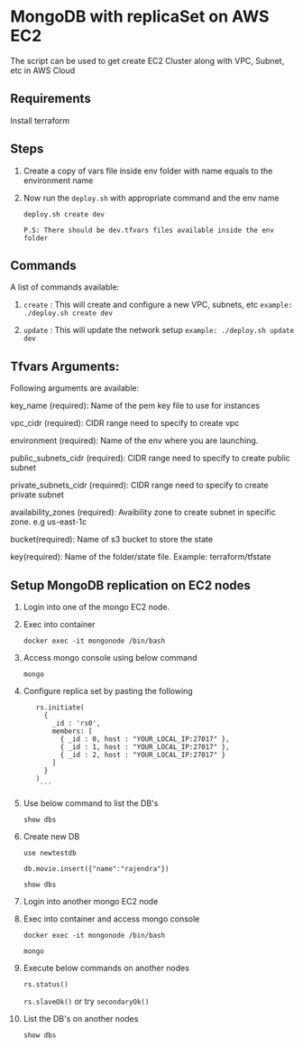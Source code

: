 # MongoDB with replicaSet on AWS EC2
The script can be used to get create EC2 Cluster along with VPC, Subnet, etc in AWS Cloud

## Requirements
Install terraform

## Steps

1. Create a copy of vars file inside env folder with name equals to the environment name

2. Now run the `deploy.sh` with appropriate command and the env name
    
    `deploy.sh create dev`
    
    `P.S: There should be dev.tfvars files available inside the env folder`

## Commands
A list of commands available:

1. `create` : This will create and configure a new VPC, subnets, etc
`example: ./deploy.sh create dev`

2. `update` : This will update the network setup
`example: ./deploy.sh update dev`

## Tfvars Arguments:
Following arguments are available:

key_name (required): Name of the pem key file to use for instances

vpc_cidr (required): CIDR range need to specify to create vpc

environment (required): Name of the env where you are launching.

public_subnets_cidr (required): CIDR range need to specify to create public subnet

private_subnets_cidr (required): CIDR range need to specify to create private subnet

availability_zones (required): Avaibility zone to create subnet in specific zone. e.g us-east-1c

bucket(required): Name of s3 bucket to store the state

key(required): Name of the folder/state file. Example: terraform/tfstate

## Setup MongoDB replication on EC2 nodes

1.  Login into one of the mongo EC2 node.

2.  Exec into container
   
    `docker exec -it mongonode /bin/bash`

3.  Access mongo console using below command
   
    `mongo`

4.  Configure replica set by pasting the following
   
    ```
       rs.initiate(
         {
           _id : 'rs0',
           members: [
             { _id : 0, host : "YOUR_LOCAL_IP:27017" },
             { _id : 1, host : "YOUR_LOCAL_IP:27017" },
             { _id : 2, host : "YOUR_LOCAL_IP:27017" }
           ]
         }
       )
        ```

5.  Use below command to list the DB's
   
    `show dbs`

6.  Create new DB
     
    `use newtestdb`
    
    `db.movie.insert({"name":"rajendra"})`
     
    `show dbs`

7.  Login into another mongo EC2 node
   
8.  Exec into container and access mongo console
     
    `docker exec -it mongonode /bin/bash`
     
    `mongo`

9.  Execute below commands on another nodes
     
    `rs.status()`
     
    `rs.slaveOk()` or try `secondaryOk()`

10. List the DB's on another nodes
     
    `show dbs`
